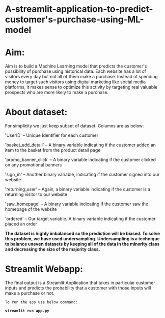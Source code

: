 # A-streamlit-application-to-predict-customer's-purchase-using-ML-model

# Aim:
Aim is to build a Machine Learning model that predicts the customer's possibility of purchase using historical data. Each website has a lot of visitors every day but not all of them make a purchase. Instead of spending money to target such visitors using digital marketing like social media platforms, it makes sense to optimize this activity by targeting real valuable prospects who are more likely to make a purchase.

# About dataset:
For simplicity we just keep subset of dataset. Columns are as below:

'UserID' – Unique Identifier for each customer

'basket_add_detail' – A binary variable indicating if the customer added an item to the basket from the product detail page

'promo_banner_click' – A binary variable indicating if the customer clicked on any promotional banners

'sign_in' – Another binary variable, indicating if the customer signed into our website

'returning_user' – Again, a binary variable indicating if the customer is a returning visitor to our website

'saw_homepage' – A binary variable indicating if the customer saw the homepage of the website

'ordered' – Our target variable. A binary variable indicating if the customer placed an order

**The dataset is highly imbalanced so the prediction will be biased. To solve this problem, we have used undersampling. Undersampling is a technique to balance uneven datasets by keeping all of the data in the minority class and decreasing the size of the majority class.**

# Streamlit Webapp:
The final output is a Streamlit Application that takes in particular customer inputs and predicts the probability that a customer with those inputs will make a purchase or not.

`To run the app use below command:`

**`streamlit run app.py`**
